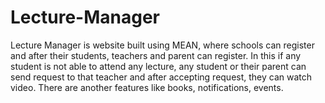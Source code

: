 # Lecture-Manager
Lecture Manager is website built using MEAN, where schools can register and after their students, teachers and parent can register. In this if any student is not able to attend any lecture, any student or their parent can send request to that teacher and after accepting request, they can watch video. There are another features like books, notifications, events.
